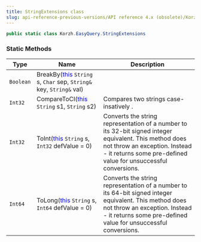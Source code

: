 ```yaml
---
title: StringExtensions class
slug: api-reference-previous-versions/API reference 4.x (obsolete)/Korzh.EasyQuery namespace/stringextensions-class
---
```



```csharp
public static class Korzh.EasyQuery.StringExtensions

```

### Static Methods

| Type | Name | Description | 
| --- | --- | --- | 
| `Boolean` | BreakBy(<span style='color: blue'>this</span> `String` s, `Char` sep, `String&` key, `String&` val) |  | 
| `Int32` | CompareToCI(<span style='color: blue'>this</span> `String` s1, `String` s2) | Compares two strings case-insatively . | 
| `Int32` | ToInt(<span style='color: blue'>this</span> `String` s, `Int32` defValue = 0) | Converts the string representation of a number to its 32-bit signed integer equivalent.  This method does not throw an exception. Instead - it returns some pre-defined value for unsuccessful conversions. | 
| `Int64` | ToLong(<span style='color: blue'>this</span> `String` s, `Int64` defValue = 0) | Converts the string representation of a number to its 64-bit signed integer equivalent.  This method does not throw an exception. Instead - it returns some pre-defined value for unsuccessful conversions. |